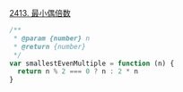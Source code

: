 [2413. 最小偶倍数](https://leetcode.cn/problems/smallest-even-multiple/)

```javascript
/**
 * @param {number} n
 * @return {number}
 */
var smallestEvenMultiple = function (n) {
  return n % 2 === 0 ? n : 2 * n
}
```
